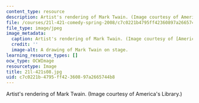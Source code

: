 ```yaml
---
content_type: resource
description: Artist's rendering of Mark Twain. (Image courtesy of America's Library.)
file: /courses/21l-421-comedy-spring-2008/c7c0221b4795ff42360897a2665744b8_21l-421s08.jpg
file_type: image/jpeg
image_metadata:
  caption: Artist's rendering of Mark Twain. (Image courtesy of [America's Library](http://www.americaslibrary.gov/).)
  credit: ''
  image-alt: A drawing of Mark Twain on stage.
learning_resource_types: []
ocw_type: OCWImage
resourcetype: Image
title: 21l-421s08.jpg
uid: c7c0221b-4795-ff42-3608-97a2665744b8
---
```

Artist's rendering of Mark Twain. (Image courtesy of America's Library.)

